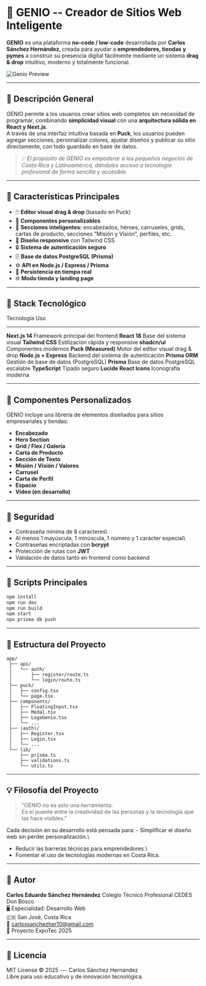 # 🧠 GENIO -- Creador de Sitios Web Inteligente

**GENIO** es una plataforma **no-code / low-code** desarrollada por
**Carlos Sánchez Hernández**, creada para ayudar a **emprendedores,
tiendas y pymes** a construir su presencia digital fácilmente mediante
un sistema **drag & drop** intuitivo, moderno y totalmente funcional.

![Genio Preview](https://your-image-url-here.png)

------------------------------------------------------------------------

## 🚀 Descripción General

GENIO permite a los usuarios crear sitios web completos sin necesidad de
programar, combinando **simplicidad visual** con una **arquitectura
sólida en React y Next.js**.\
A través de una interfaz intuitiva basada en **Puck**, los usuarios
pueden agregar secciones, personalizar colores, ajustar diseños y
publicar su sitio directamente, con todo guardado en base de datos.

> 💡 *El propósito de GENIO es empoderar a los pequeños negocios de
> Costa Rica y Latinoamérica, dándoles acceso a tecnología profesional
> de forma sencilla y accesible.*

------------------------------------------------------------------------

## 🧩 Características Principales

-   🖱️ **Editor visual drag & drop** (basado en Puck)
-   🎨 **Componentes personalizables**
-   🧠 **Secciones inteligentes:** encabezados, héroes, carruseles,
    grids, cartas de producto, secciones "Misión y Visión", perfiles,
    etc.
-   📱 **Diseño responsive** con Tailwind CSS
-   🔒 **Sistema de autenticación seguro**
-   🗄️ **Base de datos PostgreSQL (Prisma)**
-   ⚙️ **API en Node.js / Express / Prisma**
-   💾 **Persistencia en tiempo real**
-   🌐 **Modo tienda y landing page**

------------------------------------------------------------------------

## 🧱 Stack Tecnológico

  Tecnología               Uso
  ------------------------ ---------------------------------------
  **Next.js 14**           Framework principal del frontend
  **React 18**             Base del sistema visual
  **Tailwind CSS**         Estilización rápida y responsive
  **shadcn/ui**            Componentes modernos
  **Puck (Measured)**      Motor del editor visual drag & drop
  **Node.js + Express**    Backend del sistema de autenticación
  **Prisma ORM**           Gestión de base de datos (PostgreSQL)
  **Prisma**               Base de datos PostgreSQL escalable
  **TypeScript**           Tipado seguro
  **Lucide React Icons**   Iconografía moderna

------------------------------------------------------------------------

## 🧩 Componentes Personalizados

GENIO incluye una librería de elementos diseñados para sitios
empresariales y tiendas:

-   **Encabezado**
-   **Hero Section**
-   **Grid / Flex / Galería**
-   **Carta de Producto**
-   **Sección de Texto**
-   **Misión / Visión / Valores**
-   **Carrusel**
-   **Carta de Perfil**
-   **Espacio**
-   **Video (en desarrollo)**

------------------------------------------------------------------------

## 🔐 Seguridad

-   Contraseña mínima de 8 caracteres\
-   Al menos 1 mayúscula, 1 minúscula, 1 número y 1 carácter especial\
-   Contraseñas encriptadas con **bcrypt**
-   Protección de rutas con **JWT**
-   Validación de datos tanto en frontend como backend

------------------------------------------------------------------------

## 🧰 Scripts Principales

``` bash
npm install
npm run dev
npm run build
npm start
npx prisma db push
```

------------------------------------------------------------------------

## 🧠 Estructura del Proyecto

    app/
     ├── api/
     │   └── auth/
     │       ├── register/route.ts
     │       └── login/route.ts
     ├── puck/
     │   ├── config.tsx
     │   └── page.tsx
     ├── components/
     │   ├── FloatingInput.tsx
     │   ├── Modal.tsx
     │   ├── LogoGenio.tsx
     │   └── ...
     ├── (auth)/
     │   ├── Register.tsx
     │   ├── Login.tsx
     │   └── ...
     └── lib/
         ├── prisma.ts
         ├── validations.ts
         └── utils.ts

------------------------------------------------------------------------

## 💡 Filosofía del Proyecto

> "GENIO no es solo una herramienta.\
> Es el puente entre la creatividad de las personas y la tecnología que
> las hace visibles."

Cada decisión en su desarrollo está pensada para: - Simplificar el
diseño web sin perder personalización.\
- Reducir las barreras técnicas para emprendedores.\
- Fomentar el uso de tecnologías modernas en Costa Rica.

------------------------------------------------------------------------

## 👤 Autor

**Carlos Eduardo Sánchez Hernández**
Colegio Técnico Profesional CEDES Don Bosco\
🖥️ Especialidad: Desarrollo Web\
🇨🇷 San José, Costa Rica\
📧 carlossanchezher10@gmail.com\
📅 Proyecto ExpoTec 2025

------------------------------------------------------------------------

## 📄 Licencia

MIT License © 2025 --- Carlos Sánchez Hernández\
Libre para uso educativo y de innovación tecnológica.
